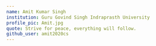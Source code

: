 ```yaml
---
name: Amit Kumar Singh 
institution: Guru Govind Singh Indraprasth University
profile_pic: Amit.jpg 
quote: Strive for peace, everything will follow.
github_user: amit2020cs
---
```

